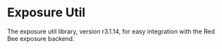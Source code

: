 # Exposure Util

The exposure util library, version r3.1.14, for easy integration with the Red Bee exposure backend.